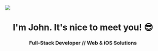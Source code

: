 <img src="https://alpha-centauri-production.s3.amazonaws.com/uploads/content/174/header_image/header.jpg" />

<h1 align="center">I'm John. It's nice to meet you! 😎</h1>

<h3 align="center">Full-Stack Developer // Web & iOS Solutions</h3>
